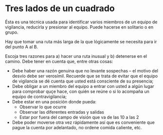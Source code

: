 [Title]: # (Tres lados de un cuadrado)
[Order]: # (7)

# Tres lados de un cuadrado

Ésta es una técnica usada para identificar varios miembros de un equipo de vigilancia, reducirla y presionar al equipo. Puede hacerse en solitario o en grupo.

Hay que tomar una ruta más larga de la que lógicamente se necesita para ir del punto A al B.

Escoja tres razones para a) hacer una ruta inusual y b) detenerse en el camino. Debe tener en cuenta que, entre otras cosas:

*   Debe haber una razón genuina que no levante sospechas – el motivo del desvío debe ser verosímil. Recuerde que se trata de evitar que el equipo de vigilancia se dé cuenta que usted está consciente de su presencia;
*   Debe obligar a un miembro del equipo a entrar con usted a algún lugar para comprobar quçe hace, con quién se reúne o si lo acompaña un equipo de contravigilancia;
*   Debe estar en una posición donde pueda:
    *   Observar lo que ocurre
    *   Observar las diferentes entradas y salidas
    *   Estar por fuera del campo de visión que va de las 10 a las 2
*   Debe poder moverse otra vez rápidamente así que es conveniente que pague la cuenta por adelantado, no ordene comida caliente, etc.